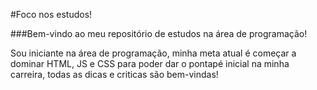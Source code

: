 #Foco nos estudos!

###Bem-vindo ao meu repositório de estudos na área de programação!

Sou iniciante na área de programação, minha meta atual é começar a dominar HTML, JS e CSS para poder dar o pontapé inicial na minha carreira, todas as dicas e criticas são bem-vindas!
